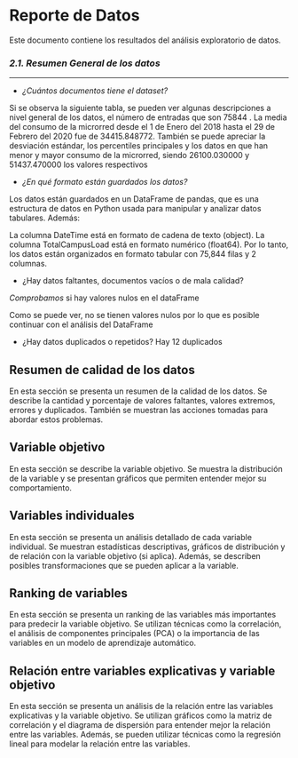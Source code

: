 # Reporte de Datos

Este documento contiene los resultados del análisis exploratorio de datos.

### *2.1. Resumen General de los datos*
---

* *¿Cuántos documentos tiene el dataset?*

Si se observa la siguiente tabla, se pueden ver algunas descripciones a nivel general de los datos, el número de entradas que son 75844 . La media del consumo de la microrred desde el 1 de Enero del 2018 hasta el 29 de Febrero del 2020 fue de 34415.848772. También se puede apreciar la desviación estándar, los percentiles principales y los datos en que han menor y mayor consumo de la microrred, siendo  26100.030000 y 51437.470000 los valores respectivos


* *¿En qué formato están guardados los datos?*

Los datos están guardados en un DataFrame de pandas, que es una estructura de datos en Python usada para manipular y analizar datos tabulares. Además:

La columna DateTime está en formato de cadena de texto (object).
La columna TotalCampusLoad está en formato numérico (float64).
Por lo tanto, los datos están organizados en formato tabular con 75,844 filas y 2 columnas.

* ¿Hay datos faltantes, documentos vacíos o de mala calidad?

*Comprobamos* si hay valores nulos en el dataFrame

Como se puede ver, no se tienen valores nulos por lo que es posible continuar con el análisis del DataFrame

* ¿Hay datos duplicados o repetidos?
Hay 12 duplicados

## Resumen de calidad de los datos

En esta sección se presenta un resumen de la calidad de los datos. Se describe la cantidad y porcentaje de valores faltantes, valores extremos, errores y duplicados. También se muestran las acciones tomadas para abordar estos problemas.

## Variable objetivo

En esta sección se describe la variable objetivo. Se muestra la distribución de la variable y se presentan gráficos que permiten entender mejor su comportamiento.

## Variables individuales

En esta sección se presenta un análisis detallado de cada variable individual. Se muestran estadísticas descriptivas, gráficos de distribución y de relación con la variable objetivo (si aplica). Además, se describen posibles transformaciones que se pueden aplicar a la variable.

## Ranking de variables

En esta sección se presenta un ranking de las variables más importantes para predecir la variable objetivo. Se utilizan técnicas como la correlación, el análisis de componentes principales (PCA) o la importancia de las variables en un modelo de aprendizaje automático.

## Relación entre variables explicativas y variable objetivo

En esta sección se presenta un análisis de la relación entre las variables explicativas y la variable objetivo. Se utilizan gráficos como la matriz de correlación y el diagrama de dispersión para entender mejor la relación entre las variables. Además, se pueden utilizar técnicas como la regresión lineal para modelar la relación entre las variables.

